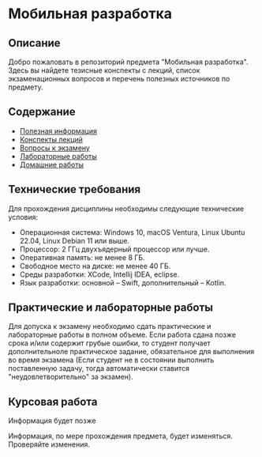 # Мобильная разработка

## Описание

Добро пожаловать в репозиторий предмета "Мобильная разработка".
Здесь вы найдете тезисные конспекты с лекций, список экзаменационных вопросов и перечень полезных источников по предмету.

## Содержание

* [Полезная информация](https://github.com/bitwow/mobile_development/blob/main/sources.md)
* [Конспекты лекций](https://github.com/bitwow/mobile_development/tree/main/Notes)
* [Вопросы к экзамену](https://github.com/bitwow/mobile_development/blob/main/questions.md)
* [Лабораторные работы](https://github.com/bitwow/mobile_development/blob/main/lab.md)
* [Домашние работы](https://github.com/bitwow/mobile_development/tree/main/HomeWork)

## Технические требования

Для прохождения дисциплины необходимы следующие технические условия:

- Операционная система: Windows 10, macOS Ventura, Linux Ubuntu 22.04, Linux Debian 11 или выше.
- Процессор: 2 ГГц двухъядерный процессор или лучше.
- Оперативная память: не менее 8 ГБ.
- Свободное место на диске: не менее 40 ГБ.
- Среды разработки: XCode, Intellij IDEA, eclipse.
- Язык разработки: основной – Swift, дополнительный – Kotlin.

## Практические и лабораторные работы

Для допуска к экзамену необходимо сдать практические и лабораторные работы в полном объеме. 
Если работа сдана позже срока и/или содержит грубые ошибки, то студент получает дополнительноле практическое задание, 
обязательное для выполнения во время экзамена (Если студент не в состоянии выполнить поставленную задачу, тогда автоматически ставится "неудовлетворительно" за экзамен).

## Курсовая работа

Информация будет позже



Информация, по мере прохождения предмета, будет изменяться. Проверяйте изменения.
